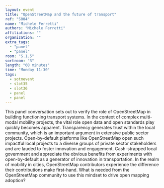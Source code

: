 ```yaml
---
layout: event
title: "OpenStreetMap and the future of transport"
ref: "S004"
name: "Michele Ferretti"
authors: "Michele Ferretti"
affiliations: ""
organization: ""
extra_tags:
  - "panel"
  - "panel"
room: "S.1.5"
sortroom: "3"
length: "60 minutes"
time: "Monday 11:30"
tags:
  - sotmevent
  - slot35
  - slot36
  - panel
  - panel
---
```

This panel conversation sets out to verify the role of OpenStreetMap in building functioning transport systems. 
In the context of complex multi-modal mobility projects, the vital role open data and open standards play quickly becomes apparent. Transparency generates trust within the local community, which is an important argument in extensive public sector projects. Open-by-default platforms like OpenStreetMap open such impactful local projects to a diverse groups of private sector stakeholders and are lauded to foster innovation and engagement. 
Cash-strapped local government and appreciate the obvious benefits from experiments with open-by-default as a generator of innovation in transportation. In the realm of mobility in cities, OpenStreetMap contributors experience the difference their contributions make first-hand. What is needed from the OpenStreetMap community to use this mindset to drive open mapping adoption?